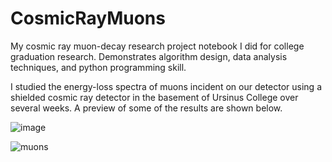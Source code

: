 # CosmicRayMuons
My cosmic ray muon-decay research project notebook I did for college graduation research.
Demonstrates algorithm design, data analysis techniques, and python programming skill.


I studied the energy-loss spectra of muons incident on our detector using a shielded cosmic ray detector in the basement of Ursinus College over several weeks.
A preview of some of the results are shown below.



![image](https://github.com/user-attachments/assets/d35fe301-0fd9-4ffc-9c1d-46869adce09d)

![muons](https://user-images.githubusercontent.com/62812999/211224341-eb76685c-7e4e-4599-bc89-0e81eab156a5.png)
